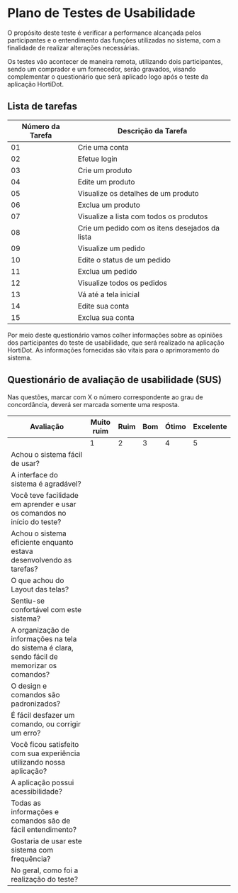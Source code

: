 # Plano de Testes de Usabilidade

O propósito deste teste é verificar a performance alcançada pelos participantes e o entendimento das funções utilizadas no sistema, com a finalidade de realizar alterações necessárias.

Os testes vão acontecer de maneira remota, utilizando dois participantes, sendo um comprador e um fornecedor, serão gravados, visando complementar o questionário que será aplicado logo após o teste da aplicação HortiDot.

## Lista de tarefas

| Número da Tarefa | Descrição da Tarefa                                              |
| ---------------- | ---------------------------------------------------------------- |
| 01               | Crie uma conta                                                   |
| 02               | Efetue login                                                     |
| 03               | Crie um produto                                                  |
| 04               | Edite um produto                                                 |
| 05               | Visualize os detalhes de um produto                              |
| 06               | Exclua um produto                                                |
| 07               | Visualize a lista com todos os produtos                          |
| 08               | Crie um pedido com os itens desejados da lista                   |
| 09               | Visualize um pedido                                              |
| 10               | Edite o status de um pedido                                      |
| 11               | Exclua um pedido                                                 |
| 12               | Visualize todos os pedidos                                       |
| 13               | Vá até a tela inicial                                            |
| 14               | Edite sua conta                                                  |
| 15               | Exclua sua conta                                                 |

Por meio deste questionário vamos colher informações sobre as opiniões dos participantes do teste de usabilidade, que será realizado na aplicação HortiDot. As informações fornecidas são vitais para o aprimoramento do sistema.

## Questionário de avaliação de usabilidade (SUS)

Nas questões, marcar com X o número correspondente ao grau de concordância, deverá ser marcada somente uma resposta.

| Avaliação                                                | Muito ruim | Ruim | Bom | Ótimo | Excelente |
| -------------------------------------------------------- | ---------- | ---- | --- | ----- | --------- |
|                                                          | 1          | 2    | 3   | 4     | 5         |
| Achou o sistema fácil de usar?                           |            |      |     |       |           |
| A interface do sistema é agradável?                      |            |      |     |       |           |
| Você teve facilidade em aprender e usar os comandos no início do teste? |           |      |     |      |          |
| Achou o sistema eficiente enquanto estava desenvolvendo as tarefas? |            |      |     |       |           |
| O que achou do Layout das telas?                         |            |      |     |       |           |
| Sentiu-se confortável com este sistema?                  |            |      |     |       |           |
| A organização de informações na tela do sistema é clara, sendo fácil de memorizar os comandos? |            |      |     |       |           |
| O design e comandos são padronizados?                    |            |      |     |       |           |
| É fácil desfazer um comando, ou corrigir um erro?        |            |      |     |       |           |
| Você ficou satisfeito com sua experiência utilizando nossa aplicação? |            |      |     |       |           |
| A aplicação possui acessibilidade?                       |            |      |     |       |           |
| Todas as informações e comandos são de fácil entendimento? |            |      |     |       |           |
| Gostaria de usar este sistema com frequência?            |            |      |     |       |           |
| No geral, como foi a realização do teste?                |            |      |     |       |           |

